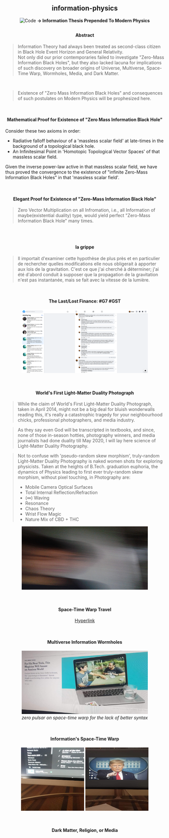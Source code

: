 <h2 align="center">information-physics</h2>

<p align="center">
    <img alt="Code" src="https://raw.githubusercontent.com/post-programming/post-programming/master/website/static/img/icon.png" 
      height="100" />
    <b> -> Information Thesis Prepended To Modern Physics </b>
</p>

<h2></h2>
<h2></h2>



<h4 align="center"> Abstract </h4>

> Information Theory had always been treated as second-class citizen in Black Hole Event Horizon and General Relativity. <br/>
> Not only did our prior contemporaries failed to investigate "Zero-Mass Information Black Holes", but they also lacked lacuna for implications of such discovery on broader origins of Universe, Multiverse, Space-Time Warp, Wormholes, Media, and Dark Matter. 

<br/>

> Existence of "Zero Mass Information Black Holes" and consequences of such postulates on Modern Physics will be prophesized here. 



<br/>
<h4 align="center"> Mathematical Proof for Existence of "Zero Mass Information Black Hole" </h4>

Consider these two axioms in order:
* Radiative falloff behaviour of a 'massless scalar field' at late-times in the background of a topological black hole.
* An Infinitesimal Point in 'Homotopic Topological Vector Spaces' of that massless scalar field.

Given the inverse power-law active in that massless scalar field, we have thus proved the convergence to the existence of "infinite Zero-Mass Information Black Holes" in that 'massless scalar field'.



<br/>
<h4 align="center"> Elegant Proof for Existence of "Zero-Mass Information Black Hole" </h4>

> Zero Vector Multiplication on all Infromation, i.e., all Information of maybe(existential duality) type, would yield perfect "Zero-Mass Information Black Hole" many times.

<h2></h2>
<h2></h2>
<h2></h2>



<br/>
<h4 align="center"> la grippe </h4>

> Il importait d'examiner cette hypothèse de plus près et en particulier de rechercher quelles modifications elle nous obligerait à apporter aux lois de la gravitation. C'est ce que j'ai cherché à déterminer; j'ai été d'abord conduit à supposer que la propagation de la gravitation n'est pas instantanée, mais se fait avec la vitesse de la lumière.



<br/>
<h4 align="center"> The Last/Lost Finance: #G7 #GST </h4>
 
 <p align="center">
 <img alt="The Last/Lost Finance: #G7 #GST" src="https://raw.githubusercontent.com/post-programming/information-physics/master/warps/Screenshot_2020-05-12%20Facebook.png" height="200" width="400" />
 </p>



<br/>
<h4 align="center"> World's First Light-Matter Duality Photograph </h4>

 
> While the claim of World's First Light-Matter Duality Photograph, taken in April 2014, might not be a big deal for bluish wonderwalls
reading this, it's really a catastrophic tragedy for your neighbourhood chicks, professional photographers, and media industry.

> As they say even God will be transcripted in textbooks, and since, none of those in-season hotties, photography winners, and media journalists had done duality till May 2020, I will lay here science of Light-Matter Duality Photography.  

> Not to confuse with 'pseudo-random skew morphism', truly-random Light-Matter Duality Photography is naked women shots for exploring physicists. Taken at the heights of B.Tech. graduation euphoria, the dynamics of Physics leading to first ever truly-random skew morphism, without pixel touching, in Photography are:
> * Mobile Camera Optical Surfaces
> * Total Internal Reflection/Refraction
> * (∞) Waving
> * Resonance
> * Chaos Theory
> * Wrist Flow Magic
> * Nature Mix of CBD + THC

<p align="center">
<img alt="World's First Light-Matter Duality Photograph" src="https://raw.githubusercontent.com/post-programming/information-physics/master/warps/2020-05-07_01-48-17.jpg" height="200" width="400" />
</p>



<br/>
<h4 align="center"> Space-Time Warp Travel </h4>

<p align="center">
  <a href="https://www.youtube.com/watch?v=fktZ7e88GBg" target="_blank">
   Hyperlink
  </a>
</p>



<br/>
<h4 align="center"> Multiverse Information Wormholes </h4>

<p align="center">

<img alt="Multiverse Wormholes" src="https://raw.githubusercontent.com/post-programming/information-physics/master/warps/IMG-20200506-WA0000.jpg" height="200" width="400"/>
 
<br>
<i> zero pulsar on space-time warp for the lack of better syntax </i>

</p>



<br/>
<h4 align="center"> Information's Space-Time Warp </h4>

<p align="center">
<img alt="Relativistic Information Warp" src="https://raw.githubusercontent.com/post-programming/information-physics/master/warps/IMG-20200502-WA0001.jpg" height="200" width="200"/>   
<img alt="Relativistic Information Warp" src="https://raw.githubusercontent.com/post-programming/information-physics/master/warps/IMG-20200504-WA0002.jpg" height="200" width="200"/>
</p>



<br/>
<h4 align="center"> Dark Matter, Religion, or Media </h4>

